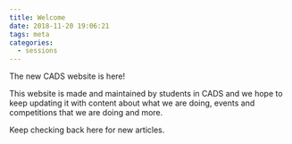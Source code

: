 ```yaml
---
title: Welcome
date: 2018-11-20 19:06:21
tags: meta
categories:
  - sessions
---
```

The new CADS website is here!

This website is made and maintained by students in CADS and we hope to keep updating it with content about what we are doing, events and competitions that we are doing and more.

Keep checking back here for new articles.